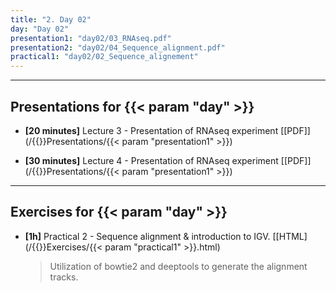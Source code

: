 ```yaml
---
title: "2. Day 02"
day: "Day 02"
presentation1: "day02/03_RNAseq.pdf"
presentation2: "day02/04_Sequence_alignment.pdf"
practical1: "day02/02_Sequence_alignement"
---
```


---

## Presentations for {{< param "day" >}}

- **\[20 minutes\]** Lecture 3 - Presentation of RNAseq experiment
[[PDF]](/{{<myPackageUrl>}}Presentations/{{< param "presentation1" >}})

- **\[30 minutes\]** Lecture 4 - Presentation of RNAseq experiment
[[PDF]](/{{<myPackageUrl>}}Presentations/{{< param "presentation1" >}})

---

## Exercises for {{< param "day" >}}

-  **\[1h\]** Practical 2 - Sequence alignment & introduction to IGV.
    [[HTML](/{{<myPackageUrl>}}Exercises/{{< param "practical1" >}}.html)

    > Utilization of bowtie2 and deeptools to generate the alignment tracks.

